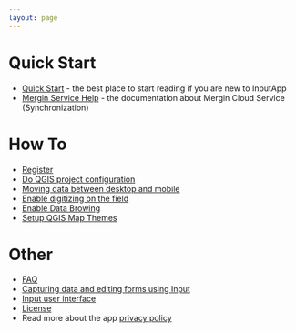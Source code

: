 ```yaml
---
layout: page
---
```


# Quick Start
- [Quick Start](quick-start.html) - the best place to start reading if you are new to InputApp
- [Mergin Service Help](https://help.cloudmergin.com) - the documentation about Mergin Cloud Service (Synchronization)
 
# How To
- [Register](howto/registration)
- [Do QGIS project configuration](howto/project_config)
- [Moving data between desktop and mobile](howto/data_sync)
- [Enable digitizing on the field](howto/enable_digitizing)
- [Enable Data Browing](howto/enable_browsing)
- [Setup QGIS Map Themes](howto/setup_themes)

# Other
- [FAQ](faq)
- [Capturing data and editing forms using Input](using_input)
- [Input user interface](input_ui)
- [License](licensing)
- Read more about the app [privacy policy](privacy)
